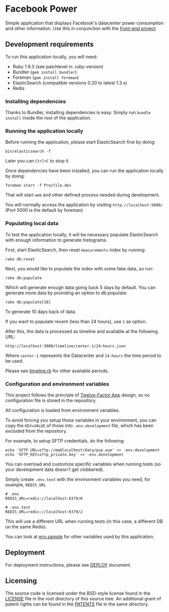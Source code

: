 # Facebook Power

Simple application that displays Facebook's datacenter power consumption and
other information. Use this in conjunction with the [front-end project](https://github.com/facebook/puewue-frontend)

## Development requirements

To run this application locally, you will need:

- Ruby 1.9.3 (see patchlevel in .ruby-version)
- Bundler (`gem install bundler`)
- Foreman (`gem install foreman`)
- ElasticSearch (compatible versions 0.20 to latest 1.3.x)
- Redis

### Installing dependencies

Thanks to Bundler, installing dependencies is easy. Simply run `bundle install`
inside the root of the application.

### Running the application locally

Before running the application, please start ElasticSearch first by doing:

    bin/elasticsearch -f

Later you can `Ctrl+C` to stop it.

Once dependencies have been installed, you can run the application locally by
doing:

    foreman start -f Procfile.dev

That will start `web` and other defined process needed during development.

You will normally access the application by visiting `http://localhost:5000/`
(Port 5000 is the default by foreman)

### Populating local data

To test the application locally, it will be necessary populate ElasticSearch
with enough information to generate histograms.

First, start ElasticSearch, then reset `measurements` index by running:

    rake db:reset

Next, you would like to populate the index with some fake data, so run:

    rake db:populate

Which will generate enough data going back 5 days by default. You can generate
more data by providing an option to db:populate:

    rake db:populate[10]

To generate 10 days back of data.

If you want to populate recent (less than 24 hours), use `1` as option.

After this, the data is processed as timeline and available at the following
URL:

    http://localhost:5000/timeline/center-1/24-hours.json

Where `center-1` represents the Datacenter and `24-hours` the time period to
be used.

Please see [timeline.rb](lib/power/timeline.rb) for other available periods.

### Configuration and environment variables

This project follows the principle of [Twelve-Factor App](http://12factor.net/) design,
so no configuration file is stored in the repository.

All configuration is loaded from environment variables.

To avoid forcing you setup those variables in your environment, you can copy the
`KEY=VALUE` of those into `.env.development` file, which has been excluded
from the repository.

For example, to setup SFTP credentials, do the following:

    echo 'SFTP_URL=sftp://me@localhost/data/pue_wue' >> .env.development
    echo 'SFTP_KEY=sftp_private.key' >> .env.development

You can overload and customize specific variables when running tests (so your
development data doesn't get clobbered).

Simply create `.env.test` with the environment variables you need, for example,
`REDIS_URL`

    # .env
    REDIS_URL=redis://localhost:6379/0

    # .env.test
    REDIS_URL=redis://localhost:6379/2

This will use a different URL when running tests (in this case, a different
DB on the same Redis).

You can look at [env.sample](env.sample) for other variables used by this
application.

## Deployment

For deployment instructions, please see [DEPLOY](DEPLOY.md) document.

## Licensing

The source code is licensed under the BSD-style license found in the
[LICENSE](LICENSE) file in the root directory of this source tree. An
additional grant of patent rights can be found in the [PATENTS](PATENTS) file
in the same directory.
